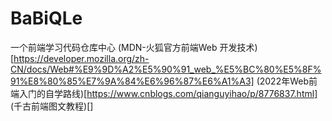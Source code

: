 # BaBiQLe
一个前端学习代码仓库中心
(MDN-火狐官方前端Web 开发技术)[https://developer.mozilla.org/zh-CN/docs/Web#%E9%9D%A2%E5%90%91_web_%E5%BC%80%E5%8F%91%E8%80%85%E7%9A%84%E6%96%87%E6%A1%A3]
(2022年Web前端入门的自学路线)[https://www.cnblogs.com/qianguyihao/p/8776837.html]
(千古前端图文教程)[]